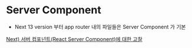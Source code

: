 # Server Component

- Next 13 version 부터 app router 내의 파일들은 Server Component 가 기본

[Next) 서버 컴포넌트(React Server Component)에 대한 고찰](https://velog.io/@2ast/React-서버-컴포넌트React-Server-Component에-대한-고찰)
